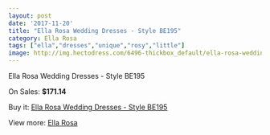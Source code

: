 ```yaml
---
layout: post
date: '2017-11-20'
title: "Ella Rosa Wedding Dresses - Style BE195"
category: Ella Rosa
tags: ["ella","dresses","unique","rosy","little"]
image: http://img.hectodress.com/6496-thickbox_default/ella-rosa-wedding-dresses-style-be195.jpg
---
```

Ella Rosa Wedding Dresses - Style BE195

On Sales: **$171.14**
<a href="https://www.hectodress.com/ella-rosa/3233-ella-rosa-wedding-dresses-style-be195.html"><amp-img layout="responsive" width="600" height="600" src="//img.hectodress.com/6496-thickbox_default/ella-rosa-wedding-dresses-style-be195.jpg" alt="Ella Rosa Wedding Dresses - Style BE195 0" /></a>
<a href="https://www.hectodress.com/ella-rosa/3233-ella-rosa-wedding-dresses-style-be195.html"><amp-img layout="responsive" width="600" height="600" src="//img.hectodress.com/6498-thickbox_default/ella-rosa-wedding-dresses-style-be195.jpg" alt="Ella Rosa Wedding Dresses - Style BE195 1" /></a>
<a href="https://www.hectodress.com/ella-rosa/3233-ella-rosa-wedding-dresses-style-be195.html"><amp-img layout="responsive" width="600" height="600" src="//img.hectodress.com/6497-thickbox_default/ella-rosa-wedding-dresses-style-be195.jpg" alt="Ella Rosa Wedding Dresses - Style BE195 2" /></a>

Buy it: [Ella Rosa Wedding Dresses - Style BE195](https://www.hectodress.com/ella-rosa/3233-ella-rosa-wedding-dresses-style-be195.html "Ella Rosa Wedding Dresses - Style BE195")

View more: [Ella Rosa](https://www.hectodress.com/55-ella-rosa "Ella Rosa")